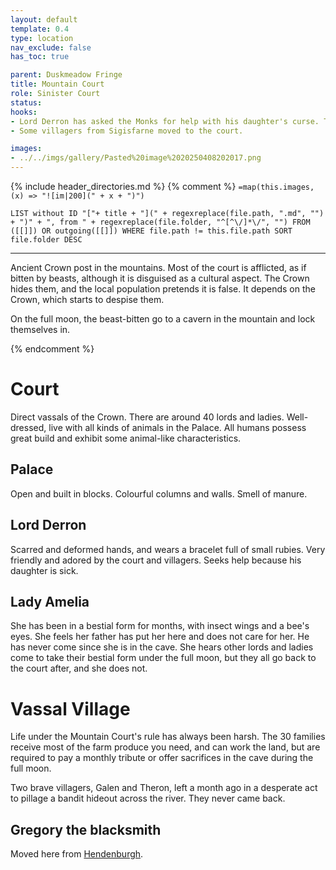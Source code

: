 ```yaml
---
layout: default
template: 0.4
type: location
nav_exclude: false
has_toc: true

parent: Duskmeadow Fringe
title: Mountain Court
role: Sinister Court
status:
hooks:
- Lord Derron has asked the Monks for help with his daughter's curse. The curse has gotten worse after being bitten by bees at the lake west of the Mountain Court.
- Some villagers from Sigisfarne moved to the court.

images:
- ../../imgs/gallery/Pasted%20image%2020250408202017.png
---
```


{% include header_directories.md %}
{% comment %}
`=map(this.images, (x) => "![im|200](" + x + ")")`
```dataview
LIST without ID "["+ title + "](" + regexreplace(file.path, ".md", "") + ")" + ", from " + regexreplace(file.folder, "^[^\/]*\/", "") FROM ([[]]) OR outgoing([[]]) WHERE file.path != this.file.path SORT file.folder DESC
```
---
Ancient Crown post in the mountains.
Most of the court is afflicted, as if bitten by beasts, although it is disguised as a cultural aspect.
The Crown hides them, and the local population pretends it is false.
It depends on the Crown, which starts to despise them.

On the full moon, the beast-bitten go to a cavern in the mountain and lock themselves in.

{% endcomment %}

# Court

Direct vassals of the Crown.
There are around 40 lords and ladies.
Well-dressed, live with all kinds of animals in the Palace.
All humans possess great build and exhibit some animal-like characteristics.

## Palace

Open and built in blocks.
Colourful columns and walls.
Smell of manure.

## Lord Derron

Scarred and deformed hands, and wears a bracelet full of small rubies.
Very friendly and adored by the court and villagers.
Seeks help because his daughter is sick.

## Lady Amelia

She has been in a bestial form for months, with insect wings and a bee's eyes.
She feels her father has put her here and does not care for her.
He has never come since she is in the cave.
She hears other lords and ladies come to take their bestial form under the full moon, but they all go back to the court after, and she does not.

# Vassal Village

Life under the Mountain Court's rule has always been harsh.
The 30 families receive most of the farm produce you need, and can work the land, but are required to pay a monthly tribute or offer sacrifices in the cave during the full moon.

Two brave villagers, Galen and Theron, left a month ago in a desperate act to pillage a bandit hideout across the river.
They never came back.

## Gregory the blacksmith

Moved here from [Hendenburgh](../Kryptwood/Hendenburgh.md).
